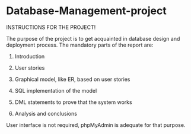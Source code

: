 Database-Management-project
===========================

INSTRUCTIONS FOR THE PROJECT!

The purpose of the project is to get acquainted in database design and deployment process. The mandatory parts of the report are:

1. Introduction

2. User stories

3. Graphical model, like ER, based on user stories

4. SQL implementation of the model

5. DML statements to prove that the system works

6. Analysis and conclusions

User interface is not required, phpMyAdmin is adequate for that purpose.
